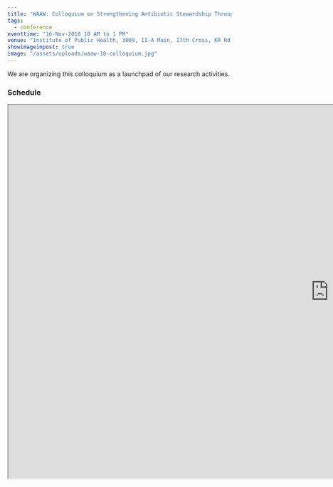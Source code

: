 ```yaml
---
title: 'WAAW: Colloquium on Strengthening Antibiotic Stewardship Through Coordinated Research & Development'
tags:
  - conference
eventtime: "16-Nov-2018 10 AM to 1 PM"
venue: "Institute of Public Health, 3009, II-A Main, 17th Cross, KR Rd, Siddanna Layout, Banashankari Stage II, Bengaluru"
showimageinpost: true
image: "/assets/uploads/waaw-18-colloquium.jpg"
---
```


We are organizing this colloquium as a launchpad of our research activities.

### Schedule

<div class="elastic-container">
    <iframe src="https://drive.google.com/file/d/0B0ot3d36B9StWVpqQ3c1My1iQkZrVU5id2N2THhrM3picHJz/preview" width="1440" height="840"></iframe>
</div>

